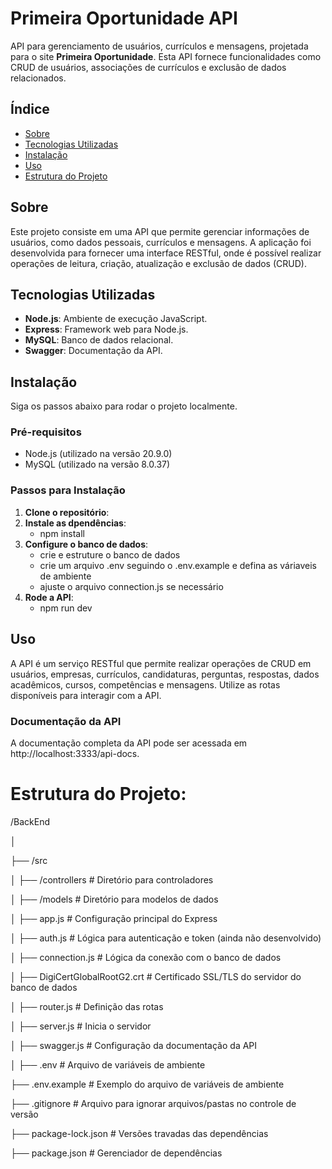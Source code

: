 # Primeira Oportunidade API

API para gerenciamento de usuários, currículos e mensagens, projetada para o site **Primeira Oportunidade**. Esta API fornece funcionalidades como CRUD de usuários, associações de currículos e exclusão de dados relacionados.

## Índice

- [Sobre](#sobre)
- [Tecnologias Utilizadas](#tecnologias-utilizadas)
- [Instalação](#instalação)
- [Uso](#uso)
- [Estrutura do Projeto](#estrutura-do-projeto)

## Sobre

Este projeto consiste em uma API que permite gerenciar informações de usuários, como dados pessoais, currículos e mensagens. A aplicação foi desenvolvida para fornecer uma interface RESTful, onde é possível realizar operações de leitura, criação, atualização e exclusão de dados (CRUD).

## Tecnologias Utilizadas

- **Node.js**: Ambiente de execução JavaScript.
- **Express**: Framework web para Node.js.
- **MySQL**: Banco de dados relacional.
- **Swagger**: Documentação da API.

## Instalação

Siga os passos abaixo para rodar o projeto localmente.

### Pré-requisitos

- Node.js (utilizado na versão 20.9.0)
- MySQL (utilizado na versão 8.0.37)

### Passos para Instalação

1. **Clone o repositório**:
2. **Instale as dpendências**:
   - npm install
3. **Configure o banco de dados**:
   - crie e estruture o banco de dados
   - crie um arquivo .env seguindo o .env.example e defina as váriaveis de ambiente
   - ajuste o arquivo connection.js se necessário
4. **Rode a API**:
   - npm run dev
  
## Uso
A API é um serviço RESTful que permite realizar operações de CRUD em usuários, empresas, currículos, candidaturas, perguntas, respostas, dados acadêmicos, cursos, competências e mensagens. Utilize as rotas disponíveis para interagir com a API.

### Documentação da API
A documentação completa da API pode ser acessada em http://localhost:3333/api-docs.

# **Estrutura do Projeto**:

/BackEnd

│

├── /src

│   ├── /controllers   # Diretório para controladores

│   ├── /models        # Diretório para modelos de dados

│   ├── app.js         # Configuração principal do Express

│   ├── auth.js        # Lógica para autenticação e token (ainda não desenvolvido)

│   ├── connection.js  # Lógica da conexão com o banco de dados

│   ├── DigiCertGlobalRootG2.crt  # Certificado SSL/TLS do servidor do banco de dados

│   ├── router.js      # Definição das rotas

│   ├── server.js      # Inicia o servidor

│   ├── swagger.js     # Configuração da documentação da API

│
├── .env               # Arquivo de variáveis de ambiente

├── .env.example       # Exemplo do arquivo de variáveis de ambiente

├── .gitignore         # Arquivo para ignorar arquivos/pastas no controle de versão

├── package-lock.json  # Versões travadas das dependências

├── package.json       # Gerenciador de dependências


   
